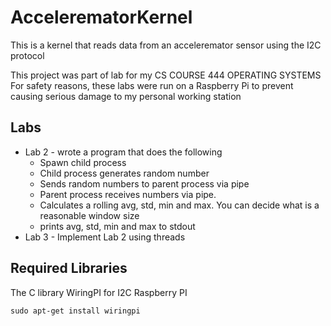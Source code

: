# AccelerematorKernel

This is a kernel that reads data from an acceleremator sensor using the I2C protocol

This project was part of lab for my CS COURSE 444 OPERATING SYSTEMS
For safety reasons, these labs were run on a Raspberry Pi to prevent causing serious damage to my personal working station

## Labs

- Lab 2 - wrote a program that does the following
  - Spawn child process
  - Child process generates random number
  - Sends random numbers to parent process via pipe
  - Parent process receives numbers via pipe.
  - Calculates a rolling avg, std, min and max. You can decide what is a reasonable window size
  - prints avg, std, min and max to stdout
- Lab 3 - Implement Lab 2 using threads

## Required Libraries

The C library WiringPI for I2C Raspberry PI

```
sudo apt-get install wiringpi
```
